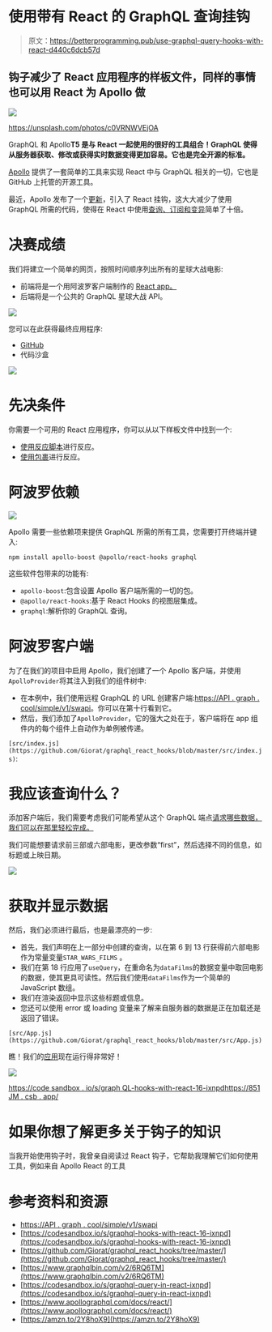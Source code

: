 # 使用带有 React 的 GraphQL 查询挂钩

> 原文：<https://betterprogramming.pub/use-graphql-query-hooks-with-react-d440c6dcb57d>

## 钩子减少了 React 应用程序的样板文件，同样的事情也可以用 React 为 Apollo 做

![](img/c026dc95a1b8b9d3e299beca8d47c144.png)

https://unsplash.com/photos/c0VRNWVEjOA

GraphQL 和 Apollo**T5 是与 React 一起使用的很好的工具组合！GraphQL 使得从服务器获取、修改或获得实时数据变得更加容易。它也是完全开源的标准。**

[Apollo](https://github.com/apollographql/react-apollo) 提供了一套简单的工具来实现 React 中与 GraphQL 相关的一切，它也是 GitHub 上托管的开源工具。

最近，Apollo 发布了一个[更新](https://blog.apollographql.com/apollo-client-now-with-react-hooks-676d116eeae2)，引入了 React 挂钩，这大大减少了使用 GraphQL 所需的代码，使得在 React 中使用[查询、订阅和变异](https://blog.apollographql.com/apollo-client-now-with-react-hooks-676d116eeae2?gi=23e6c378834c)简单了十倍。

# 决赛成绩

我们将建立一个简单的网页，按照时间顺序列出所有的星球大战电影:

*   前端将是一个用阿波罗客户端制作的 [React app。](https://github.com/Giorat/graphql_react_hooks/tree/master/)
*   后端将是一个公共的 GraphQL 星球大战 API。

[![](img/789ac80360e203dcd4a77f072d439b2c.png)](https://codesandbox.io/s/graphql-hooks-with-react-16-ixnpd)

您可以在此获得最终应用程序:

*   [GitHub](https://github.com/Giorat/graphql_react_hooks/tree/master/)
*   代码沙盒

![](img/9edfd5a41e9c2e22de9c27aee7a2c781.png)

# 先决条件

你需要一个可用的 React 应用程序，你可以从以下样板文件中找到一个:

*   [使用反应脚本](https://codesandbox.io/s/l4w3o6my59)进行反应。
*   [使用包裹](https://codesandbox.io/s/03jy316xqp)进行反应。

# 阿波罗依赖

![](img/6581cbe23af4f59b2bd309777241cb2c.png)

Apollo 需要一些依赖项来提供 GraphQL 所需的所有工具，您需要打开终端并键入:

```
npm install apollo-boost @apollo/react-hooks graphql
```

这些软件包带来的功能有:

*   `apollo-boost`:包含设置 Apollo 客户端所需的一切的包。
*   `@apollo/react-hooks`:基于 React Hooks 的视图层集成。
*   `graphql`:解析你的 GraphQL 查询。

# 阿波罗客户端

为了在我们的项目中启用 Apollo，我们创建了一个 Apollo 客户端，并使用`ApolloProvider`将其注入到我们的组件树中:

*   在本例中，我们使用远程 GraphQL 的 URL 创建客户端:[https://API . graph . cool/simple/v1/swapi](https://api.graph.cool/simple/v1/swapi)。你可以在第十行看到它。
*   然后，我们添加了`ApolloProvider`，它的强大之处在于，客户端将在 app 组件内的每个组件上自动作为单例被传递。

`[src/index.js](https://github.com/Giorat/graphql_react_hooks/blob/master/src/index.js)`:

# 我应该查询什么？

添加客户端后，我们需要考虑我们可能希望从这个 GraphQL 端点[请求哪些数据，我们可以在那里轻松完成。](https://api.graph.cool/simple/v1/swapi)

我们可能想要请求前三部或六部电影，更改参数“first”，然后选择不同的信息，如标题或上映日期。

[![](img/6ef56c17a037be986774e29c494ebfd6.png)](https://api.graph.cool/simple/v1/swapi)

# 获取并显示数据

然后，我们必须进行最后，也是最漂亮的一步:

*   首先，我们声明在上一部分中创建的查询，以在第 6 到 13 行获得前六部电影作为常量变量`STAR_WARS_FILMS` 。
*   我们在第 18 行应用了`useQuery`，在重命名为`dataFilms`的数据变量中取回电影的数据，使其更具可读性。然后我们使用`dataFilms`作为一个简单的 JavaScript 数组。
*   我们在渲染返回中显示这些标题或信息。
*   您还可以使用 error 或 loading 变量来了解来自服务器的数据是正在加载还是返回了错误。

`[src/App.js](https://github.com/Giorat/graphql_react_hooks/blob/master/src/App.js)`

瞧！我们的[应用](https://codesandbox.io/s/graphql-hooks-with-react-16-ixnpd)现在运行得非常好！

[![](img/ff8c9947b2de2c4c11b9e62068e430f4.png)](https://codesandbox.io/s/graphql-hooks-with-react-16-ixnpd)

[https://code sandbox . io/s/graph QL-hooks-with-react-16-ixnpdhttps://851 JM . csb . app/](https://codesandbox.io/s/graphql-hooks-with-react-16-ixnpd)

# 如果你想了解更多关于钩子的知识

当我开始使用钩子时，我曾亲自阅读过 React 钩子，它帮助我理解它们如何使用工具，例如来自 Apollo React 的工具

# 参考资料和资源

*   [https://API . graph . cool/simple/v1/swapi](https://api.graph.cool/simple/v1/swapi)
*   [https://codesandbox.io/s/graphql-hooks-with-react-16-ixnpd](https://codesandbox.io/s/graphql-hooks-with-react-16-ixnpd)
*   [https://github.com/Giorat/graphql_react_hooks/tree/master/](https://github.com/Giorat/graphql_react_hooks/tree/master/)
*   [https://www.graphqlbin.com/v2/6RQ6TM](https://www.graphqlbin.com/v2/6RQ6TM)
*   [https://codesandbox.io/s/graphql-query-in-react-ixnpd](https://codesandbox.io/s/graphql-query-in-react-ixnpd)
*   [https://www.apollographql.com/docs/react/](https://www.apollographql.com/docs/react/)
*   [https://amzn.to/2Y8hoX9](https://amzn.to/2Y8hoX9)